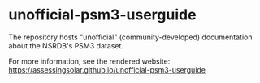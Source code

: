 # unofficial-psm3-userguide

The repository hosts "unofficial" (community-developed) documentation about
the NSRDB's PSM3 dataset.

For more information, see the rendered website:
https://assessingsolar.github.io/unofficial-psm3-userguide
